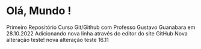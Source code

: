 # Olá, Mundo !
 Primeiro Repositório Curso Git/Github com Professo Gustavo Guanabara em 28.10.2022
 Adicionando nova linha através do editor do site GitHub
 Nova alteração teste!
 nova alteração teste 16.11
